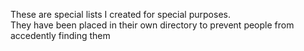 These are special lists I created for special purposes. <br/>
They have been placed in their own directory to prevent people from accedently finding them
